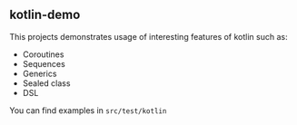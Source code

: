 ## kotlin-demo

This projects demonstrates usage of interesting features of kotlin such as:
- Coroutines
- Sequences
- Generics
- Sealed class
- DSL

You can find examples in `src/test/kotlin`